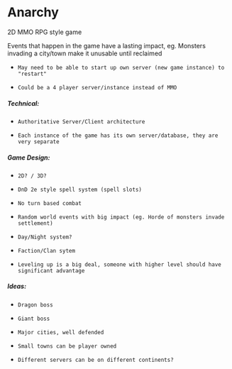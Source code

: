 # Anarchy

2D MMO RPG style game

Events that happen in the game have a lasting impact, eg. Monsters invading a city/town make it unusable until reclaimed
*     May need to be able to start up own server (new game instance) to "restart"
*     Could be a 4 player server/instance instead of MMO

#####  Technical:
*     Authoritative Server/Client architecture
*     Each instance of the game has its own server/database, they are very separate

#####  Game Design:
*     2D? / 3D?
*     DnD 2e style spell system (spell slots)
*     No turn based combat
*     Random world events with big impact (eg. Horde of monsters invade settlement)
*     Day/Night system?
*     Faction/Clan sytem
*     Leveling up is a big deal, someone with higher level should have significant advantage

#####  Ideas:
*     Dragon boss
*     Giant boss
*     Major cities, well defended
*     Small towns can be player owned
*     Different servers can be on different continents?
